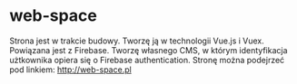 # web-space
Strona jest w trakcie budowy. Tworzę ją w technologii Vue.js i Vuex. Powiązana jest z Firebase. Tworzę własnego CMS, w którym identyfikacja użtkownika opiera się o Firebase authentication. Stronę można podejrzeć pod linkiem: http://web-space.pl
